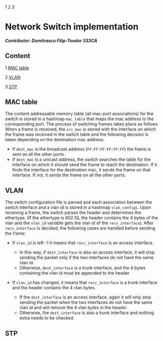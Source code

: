 1 2 3
# Network Switch implementation
##### Contributor: Dumitrascu Filip-Teodor 333CA

## Content
1.[MAC table](#mac-table)

2.[VLAN](#vlan)

3.[STP](#stp)


## MAC table
The content addressable memory table (all mac-port associations) for the switch
is stored in a hashmap `mac_table` that maps the mac address to the
corresponding port. The process of switching frames takes place as follows
When a frame is received, the `src_mac` is stored with the interface on which
the frame was received in the switch table and the following decision
is taken depending on the destination mac address:
- If `dest_mac` is the broadcast address (`FF:FF:FF:FF:FF:FF`) the frame is
sent on all the other ports.
- If `dest_mac` is a unicast address, the switch searches the table for the
interface on which it should send the frame to reach the destination. If it
finds the interface for the destination mac, it sends the frame on that
interface. If not, it sends the frame on all the other ports.


## VLAN
The switch configuration file is parsed and each association between the switch interface and a vlan id is stored in a hashmap `vlan_configs`. Upon receiving a frame, the switch parses the header and determines the ethertype. (If the
ethertype is 802.1Q, the header contains the 4 bytes of the vlan and the
`vlan_id` variable gets the vlan id of the `recv_interface`). After `recv_interface` is decided, the following cases are handled before sending the frame: 
- If `vlan_id` is left -1 it means that `recv_interface` is an access interface.
    - In this way, if `dest_interface` is also an access interface, it will
    stop sending the packet only if the two interfaces do not have the same
    vlan id. 
    - Otherwise, `dest_interface` is a trunk interface, and the 4 bytes
    containing the vlan id must be appended to the header

- If `vlan_id` has changed, it means that `recv_interface` is a trunk interface
and the header contains the 4 vlan bytes.
    - If the `dest_interface` is an access interface, again it will only stop sending the packet when the two interfaces do not have the same vlan id and will remove the 4 vlan bytes in the header.
    - Otherwise, the `dest_interface` is also a trunk interface and nothing
    extra needs to be checked.

## STP
